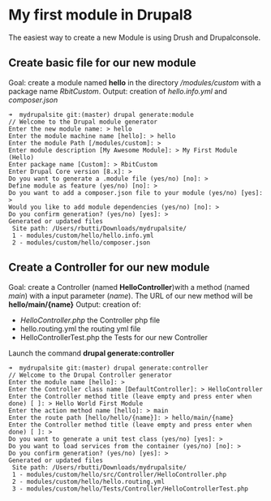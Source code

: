 My first module in Drupal8
==========================


The easiest way to create a new Module is using Drush and Drupalconsole.

Create basic file for our new module
------------------------------------

Goal: create a module named **hello** in the directory _/modules/custom_ with a package name _RbitCustom_.
Output: creation of _hello.info.yml_ and _composer.json_

    ➜  mydrupalsite git:(master) drupal generate:module
    // Welcome to the Drupal module generator
    Enter the new module name: > hello
    Enter the module machine name [hello]: > hello
    Enter the module Path [/modules/custom]: >
    Enter module description [My Awesome Module]: > My First Module (Hello)
    Enter package name [Custom]: > RbitCustom
    Enter Drupal Core version [8.x]: >
    Do you want to generate a .module file (yes/no) [no]: >
    Define module as feature (yes/no) [no]: >
    Do you want to add a composer.json file to your module (yes/no) [yes]: >
    Would you like to add module dependencies (yes/no) [no]: >
    Do you confirm generation? (yes/no) [yes]: >
    Generated or updated files
     Site path: /Users/rbutti/Downloads/mydrupalsite/
     1 - modules/custom/hello/hello.info.yml
     2 - modules/custom/hello/composer.json

Create a Controller for our new module
--------------------------------------

Goal: create a Controller (named **HelloController**)with a method (named _main_) with a input parameter (_name_). The URL of our new method will be **hello/main/{name}**
Output: creation of:

*  _HelloController.php_ the Controller php file
*  hello.routing.yml the routing yml file
*  HelloControllerTest.php the Tests for our new Controller

Launch the command **drupal generate:controller**

    ➜  mydrupalsite git:(master) drupal generate:controller
    // Welcome to the Drupal Controller generator
    Enter the module name [hello]: >
    Enter the Controller class name [DefaultController]: > HelloController
    Enter the Controller method title (leave empty and press enter when done) [ ]: > Hello World First Module
    Enter the action method name [hello]: > main
    Enter the route path [hello/hello/{name}]: > hello/main/{name}
    Enter the Controller method title (leave empty and press enter when done) [ ]: >
    Do you want to generate a unit test class (yes/no) [yes]: >
    Do you want to load services from the container (yes/no) [no]: >
    Do you confirm generation? (yes/no) [yes]: >
    Generated or updated files
     Site path: /Users/rbutti/Downloads/mydrupalsite/
     1 - modules/custom/hello/src/Controller/HelloController.php
     2 - modules/custom/hello/hello.routing.yml
     3 - modules/custom/hello/Tests/Controller/HelloControllerTest.php

